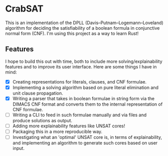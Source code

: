 # CrabSAT

This is an implementation of the DPLL (Davis–Putnam–Logemann–Loveland) algorithm for deciding the satisfiability of a boolean formula in conjunctive normal form (CNF). I'm using this project as a way to learn Rust! 

## Features

I hope to build this out with time, both to include more solving/explainability features and to improve its user interface. Here are some things I have in mind:

- [x] Creating representations for literals, clauses, and CNF formulae.
- [x] Implementing a solving algorithm based on pure literal elimination and unit clause propagation.
- [x] Writing a parser that takes in boolean formulae in string form via the DIMACS CNF format and converts them to the internal representation of CNF formulae.
- [ ] Writing a CLI to feed in such formulae manually and via files and produce solutions as output.
- [ ] Adding more explainability features like UNSAT cores!
- [ ] Packaging this in a more reproducible way.
- [ ] Investigating what an 'optimal' UNSAT core is, in terms of explainability, and implementing an algorithm to generate such cores based on user input. 
